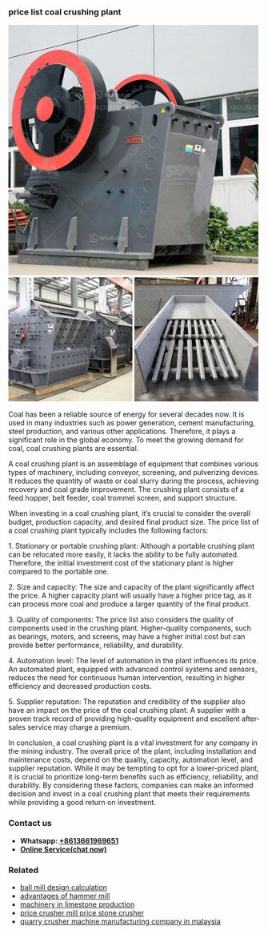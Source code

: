 <h3>price list coal crushing plant</h3><img src='1703042318.jpg' alt=''><p>Coal has been a reliable source of energy for several decades now. It is used in many industries such as power generation, cement manufacturing, steel production, and various other applications. Therefore, it plays a significant role in the global economy. To meet the growing demand for coal, coal crushing plants are essential.</p><p>A coal crushing plant is an assemblage of equipment that combines various types of machinery, including conveyor, screening, and pulverizing devices. It reduces the quantity of waste or coal slurry during the process, achieving recovery and coal grade improvement. The crushing plant consists of a feed hopper, belt feeder, coal trommel screen, and support structure.</p><p>When investing in a coal crushing plant, it’s crucial to consider the overall budget, production capacity, and desired final product size. The price list of a coal crushing plant typically includes the following factors:</p><p>1. Stationary or portable crushing plant: Although a portable crushing plant can be relocated more easily, it lacks the ability to be fully automated. Therefore, the initial investment cost of the stationary plant is higher compared to the portable one.</p><p>2. Size and capacity: The size and capacity of the plant significantly affect the price. A higher capacity plant will usually have a higher price tag, as it can process more coal and produce a larger quantity of the final product.</p><p>3. Quality of components: The price list also considers the quality of components used in the crushing plant. Higher-quality components, such as bearings, motors, and screens, may have a higher initial cost but can provide better performance, reliability, and durability.</p><p>4. Automation level: The level of automation in the plant influences its price. An automated plant, equipped with advanced control systems and sensors, reduces the need for continuous human intervention, resulting in higher efficiency and decreased production costs.</p><p>5. Supplier reputation: The reputation and credibility of the supplier also have an impact on the price of the coal crushing plant. A supplier with a proven track record of providing high-quality equipment and excellent after-sales service may charge a premium.</p><p>In conclusion, a coal crushing plant is a vital investment for any company in the mining industry. The overall price of the plant, including installation and maintenance costs, depend on the quality, capacity, automation level, and supplier reputation. While it may be tempting to opt for a lower-priced plant, it is crucial to prioritize long-term benefits such as efficiency, reliability, and durability. By considering these factors, companies can make an informed decision and invest in a coal crushing plant that meets their requirements while providing a good return on investment.</p><h3>Contact us</h3><ul><li><strong>Whatsapp:&nbsp;<a href="https://wa.me/8613661969651">+8613661969651</a></strong></li><li><a href="https://swt.shibang-china.com/?git&amp;zhl&amp;price list coal crushing plant"><strong>Online Service(chat now)</strong></a></li></ul><h3>Related</h3><ul><li><a href='ball mill design calculation.md'>ball mill design calculation</a></li><li><a href='advantages of hammer mill.md'>advantages of hammer mill</a></li><li><a href='machinery in limestone production.md'>machinery in limestone production</a></li><li><a href='price crusher mill price stone crusher.md'>price crusher mill price stone crusher</a></li><li><a href='quarry crusher machine manufacturing company in malaysia.md'>quarry crusher machine manufacturing company in malaysia</a></li></ul>